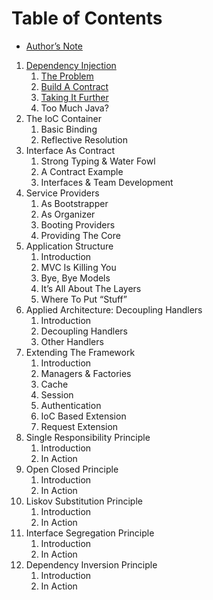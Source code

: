 # Table of Contents

* [Author’s Note](Author's%20Note.md)

1. [Dependency Injection](1%20Dependency%20Injection)
    1. [The Problem](1%20Dependency%20Injection/1.1%20The%20Problem.md)
    2. [Build A Contract](1%20Dependency%20Injection/1.2%20Build%20A%20Contract.md)
    3. [Taking It Further](1%20Dependency%20Injection/1.3%20Taking%20It%20Further.md)
    4. Too Much Java?
2. The IoC Container
    1. Basic Binding
    2. Reflective Resolution
3. Interface As Contract
    1. Strong Typing & Water Fowl
    2. A Contract Example
    3. Interfaces & Team Development
4. Service Providers
    1. As Bootstrapper
    2. As Organizer
    3. Booting Providers
    4. Providing The Core
5. Application Structure
    1. Introduction
    2. MVC Is Killing You
    3. Bye, Bye Models
    4. It’s All About The Layers
    5. Where To Put “Stuff”
6. Applied Architecture: Decoupling Handlers
    1. Introduction
    2. Decoupling Handlers
    3. Other Handlers
7. Extending The Framework
    1. Introduction
    2. Managers & Factories
    3. Cache
    4. Session
    5. Authentication
    6. IoC Based Extension
    7. Request Extension
8. Single Responsibility Principle
    1. Introduction
    2. In Action
9. Open Closed Principle
    1. Introduction
    2. In Action
10. Liskov Substitution Principle
    1. Introduction
    2. In Action
11. Interface Segregation Principle
    1. Introduction
    2. In Action
12. Dependency Inversion Principle
    1. Introduction
    2. In Action
